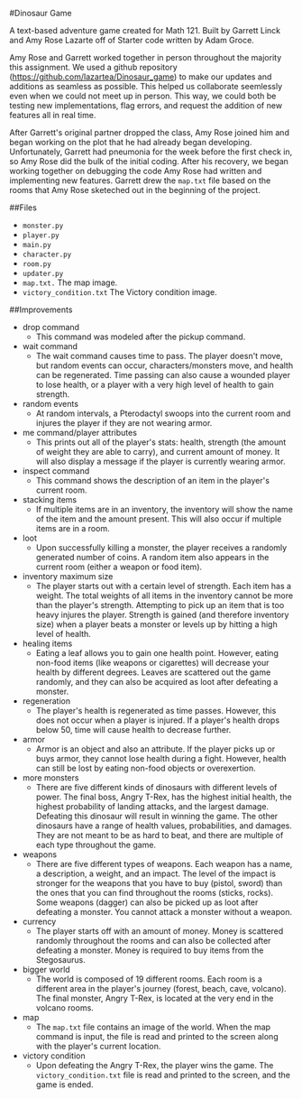 #Dinosaur Game

A text-based adventure game created for Math 121. Built by Garrett Linck and Amy Rose Lazarte off of Starter code written by Adam Groce. 

Amy Rose and Garrett worked together in person throughout the majority this assignment. We used a github repository (https://github.com/lazartea/Dinosaur_game) to make our updates and additions as seamless as possible. This helped us collaborate seemlessly even when we could not meet up in person. This way, we could both be testing new implementations, flag errors, and request the addition of new features all in real time.

After Garrett's original partner dropped the class, Amy Rose joined him and began working on the plot that he had already began developing. Unfortunately, Garrett had pneumonia for the week before the first check in, so Amy Rose did the bulk of the initial coding. After his recovery, we began working together on debugging the code Amy Rose had written and implementing new features. Garrett drew the `map.txt` file based on the rooms that Amy Rose sketeched out in the beginning of the project. 


##Files
- `monster.py`
- `player.py`
- `main.py`
- `character.py`
- `room.py`
- `updater.py`
- `map.txt.` The map image.
- `victory_condition.txt` The Victory condition image.


##Improvements
- drop command
  - This command was modeled after the pickup command.
- wait command 
  - The wait command causes time to pass. The player doesn't move, but random events can occur, characters/monsters move, and health can be regenerated. Time passing can also cause a wounded player to lose health, or a player with a very high level of health to gain strength.  
- random events
  - At random intervals, a Pterodactyl swoops into the current room and injures the player if they are not wearing armor. 
- me command/player attributes
  - This prints out all of the player's stats: health, strength (the amount of weight they are able to carry), and current amount of money. It will also display a message if the player is currently wearing armor. 
- inspect command 
  - This command shows the description of an item in the player's current room.
- stacking items 
  - If multiple items are in an inventory, the inventory will show the name of the item and the amount present. This will also occur if multiple items are in a room.
- loot
  - Upon successfully killing a monster, the player receives a randomly generated number of coins. A random item also appears in the current room (either a weapon or food item).
- inventory maximum size 
  - The player starts out with a certain level of strength. Each item has a weight. The total weights of all items in the inventory cannot be more than the player's strength. Attempting to pick up an item that is too heavy injures the player. Strength is gained (and therefore inventory size) when a player beats a monster or levels up by hitting a high level of health. 
- healing items 
  - Eating a leaf allows you to gain one health point. However, eating non-food items (like weapons or cigarettes) will decrease your health by different degrees. Leaves are scattered out the game randomly, and they can also be acquired as loot after defeating a monster.
- regeneration 
  - The player's health is regenerated as time passes. However, this does not occur when a player is injured. If a player's health drops below 50, time will cause health to decrease further. 
- armor 
  - Armor is an object and also an attribute. If the player picks up or buys armor, they cannot lose health during a fight. However, health can still be lost by eating non-food objects or overexertion. 
- more monsters 
  - There are five different kinds of dinosaurs with different levels of power. The final boss, Angry T-Rex, has the highest initial health, the highest probability of landing attacks, and the largest damage. Defeating this dinosaur will result in winning the game. The other dinosaurs have a range of health values, probabilities, and damages. They are not meant to be as hard to beat, and there are multiple of each type throughout the game.
- weapons 
  - There are five different types of weapons. Each weapon has a name, a description, a weight, and an impact. The level of the impact is stronger for the weapons that you have to buy (pistol, sword) than the ones that you can find throughout the rooms (sticks, rocks). Some weapons (dagger) can also be picked up as loot after defeating a monster. You cannot attack a monster without a weapon.
- currency 
  - The player starts off with an amount of money. Money is scattered randomly throughout the rooms and can also be collected after defeating a monster. Money is required to buy items from the Stegosaurus.
- bigger world 
  - The world is composed of 19 different rooms. Each room is a different area in the player's journey (forest, beach, cave, volcano). The final monster, Angry T-Rex, is located at the very end in the volcano rooms.
- map
  - The `map.txt` file contains an image of the world. When the map command is input, the file is read and printed to the screen along with the player's current location.
- victory condition
  - Upon defeating the Angry T-Rex, the player wins the game. The `victory_condition.txt` file is read and printed to the screen, and the game is ended.




